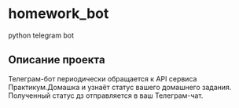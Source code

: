 # homework_bot
python telegram bot


## Описание проекта
Телеграм-бот периодически обращается к API сервиса Практикум.Домашка и узнаёт статус вашего домашнего задания.
Полученный статус дз отправляется в ваш Телеграм-чат.